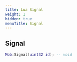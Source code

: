 ```yaml
---
title: Lua Signal
weight: 1
hidden: true
menuTitle: Signal
---
```

## Signal
```lua
Mob:Signal(uint32 id); -- void
```